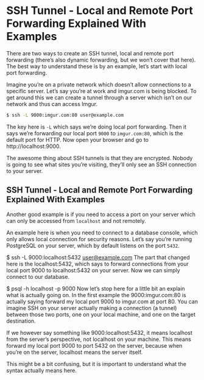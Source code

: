 # SSH Tunnel - Local and Remote Port Forwarding Explained With Examples

There are two ways to create an SSH tunnel, local and remote port forwarding (there’s also dynamic forwarding, but we won’t cover that here). The best way to understand these is by an example, let’s start with local port forwarding.

Imagine you’re on a private network which doesn’t allow connections to a specific server. Let’s say you’re at work and imgur.com is being blocked. To get around this we can create a tunnel through a server which isn’t on our network and thus can access Imgur.

```bash
$ ssh -L 9000:imgur.com:80 user@example.com
```

The key here is `-L` which says we’re doing local port forwarding. Then it says we’re forwarding our local port `9000` to `imgur.com:80`, which is the default port for HTTP. Now open your browser and go to http://localhost:9000.

The awesome thing about SSH tunnels is that they are encrypted. Nobody is going to see what sites you’re visiting, they’ll only see an SSH connection to your server.

## SSH Tunnel - Local and Remote Port Forwarding Explained With Examples

Another good example is if you need to access a port on your server which can only be accessed from `localhost` and not remotely.

An example here is when you need to connect to a database console, which only allows local connection for security reasons. Let’s say you’re running PostgreSQL on your server, which by default listens on the port `5432`.

$ ssh -L 9000:localhost:5432 user@example.com
The part that changed here is the localhost:5432, which says to forward connections from your local port 9000 to localhost:5432 on your server. Now we can simply connect to our database.

$ psql -h localhost -p 9000
Now let’s stop here for a little bit an explain what is actually going on. In the first example the 9000:imgur.com:80 is actually saying forward my local port 9000 to imgur.com at port 80. You can imagine SSH on your server actually making a connection (a tunnel) between those two ports, one on your local machine, and one on the target destination.

If we however say something like 9000:localhost:5432, it means localhost from the server’s perspective, not localhost on your machine. This means forward my local port 9000 to port 5432 on the server, because when you’re on the server, localhost means the server itself.

This might be a bit confusing, but it is important to understand what the syntax actually means here.
